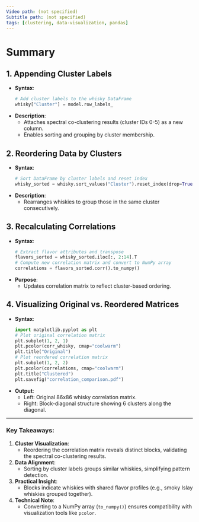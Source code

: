 ```yaml
---
Video path: (not specified)  
Subtitle path: (not specified)  
tags: [clustering, data-visualization, pandas]  
---
```


# Summary

## 1. **Appending Cluster Labels**  
   - **Syntax**:  
     ```python  
     # Add cluster labels to the whisky DataFrame  
     whisky["Cluster"] = model.row_labels_  
     ```  
   - **Description**:  
     - Attaches spectral co-clustering results (cluster IDs 0-5) as a new column.  
     - Enables sorting and grouping by cluster membership.  

## 2. **Reordering Data by Clusters**  
   - **Syntax**:  
     ```python  
     # Sort DataFrame by cluster labels and reset index  
     whisky_sorted = whisky.sort_values("Cluster").reset_index(drop=True)  
     ```  
   - **Description**:  
     - Rearranges whiskies to group those in the same cluster consecutively.  

## 3. **Recalculating Correlations**  
   - **Syntax**:  
     ```python  
     # Extract flavor attributes and transpose  
     flavors_sorted = whisky_sorted.iloc[:, 2:14].T  
     # Compute new correlation matrix and convert to NumPy array  
     correlations = flavors_sorted.corr().to_numpy()  
     ```  
   - **Purpose**:  
     - Updates correlation matrix to reflect cluster-based ordering.  

## 4. **Visualizing Original vs. Reordered Matrices**  
   - **Syntax**:  
     ```python  
     import matplotlib.pyplot as plt  
     # Plot original correlation matrix  
     plt.subplot(1, 2, 1)  
     plt.pcolor(corr_whisky, cmap="coolwarm")  
     plt.title("Original")  
     # Plot reordered correlation matrix  
     plt.subplot(1, 2, 2)  
     plt.pcolor(correlations, cmap="coolwarm")  
     plt.title("Clustered")  
     plt.savefig("correlation_comparison.pdf")  
     ```  
   - **Output**:  
     - Left: Original 86x86 whisky correlation matrix.  
     - Right: Block-diagonal structure showing 6 clusters along the diagonal.  

---

### Key Takeaways:  
1. **Cluster Visualization**:  
   - Reordering the correlation matrix reveals distinct blocks, validating the spectral co-clustering results.  
2. **Data Alignment**:  
   - Sorting by cluster labels groups similar whiskies, simplifying pattern detection.  
3. **Practical Insight**:  
   - Blocks indicate whiskies with shared flavor profiles (e.g., smoky Islay whiskies grouped together).  
4. **Technical Note**:  
   - Converting to a NumPy array (`to_numpy()`) ensures compatibility with visualization tools like `pcolor`.  